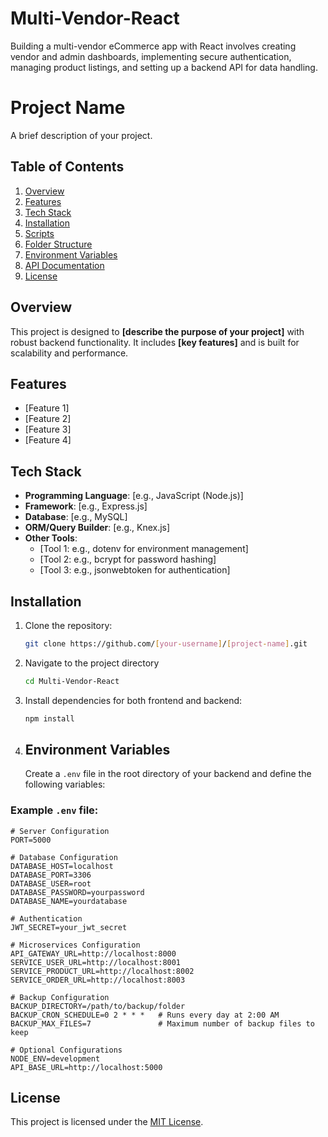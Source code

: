 # Multi-Vendor-React

Building a multi-vendor eCommerce app with React involves creating vendor and admin dashboards, implementing secure authentication, managing product listings, and setting up a backend API for data handling.

# Project Name

A brief description of your project.

## Table of Contents

1. [Overview](#overview)
2. [Features](#features)
3. [Tech Stack](#tech-stack)
4. [Installation](#installation)
5. [Scripts](#scripts)
6. [Folder Structure](#folder-structure)
7. [Environment Variables](#environment-variables)
8. [API Documentation](#api-documentation)
9. [License](#license)

## Overview

This project is designed to **[describe the purpose of your project]** with robust backend functionality. It includes **[key features]** and is built for scalability and performance.

## Features

- [Feature 1]
- [Feature 2]
- [Feature 3]
- [Feature 4]

## Tech Stack

- **Programming Language**: [e.g., JavaScript (Node.js)]
- **Framework**: [e.g., Express.js]
- **Database**: [e.g., MySQL]
- **ORM/Query Builder**: [e.g., Knex.js]
- **Other Tools**:
  - [Tool 1: e.g., dotenv for environment management]
  - [Tool 2: e.g., bcrypt for password hashing]
  - [Tool 3: e.g., jsonwebtoken for authentication]

## Installation

1. Clone the repository:

   ```bash
   git clone https://github.com/[your-username]/[project-name].git

   ```

2. Navigate to the project directory

   ```bash
   cd Multi-Vendor-React

   ```

3. Install dependencies for both frontend and backend:

   ```bash
   npm install

   ```

4. ## Environment Variables
   Create a `.env` file in the root directory of your backend and define the following variables:

### Example `.env` file:

```plaintext
# Server Configuration
PORT=5000

# Database Configuration
DATABASE_HOST=localhost
DATABASE_PORT=3306
DATABASE_USER=root
DATABASE_PASSWORD=yourpassword
DATABASE_NAME=yourdatabase

# Authentication
JWT_SECRET=your_jwt_secret

# Microservices Configuration
API_GATEWAY_URL=http://localhost:8000
SERVICE_USER_URL=http://localhost:8001
SERVICE_PRODUCT_URL=http://localhost:8002
SERVICE_ORDER_URL=http://localhost:8003

# Backup Configuration
BACKUP_DIRECTORY=/path/to/backup/folder
BACKUP_CRON_SCHEDULE=0 2 * * *   # Runs every day at 2:00 AM
BACKUP_MAX_FILES=7               # Maximum number of backup files to keep

# Optional Configurations
NODE_ENV=development
API_BASE_URL=http://localhost:5000

```


## License
This project is licensed under the [MIT License](LICENSE).
```
